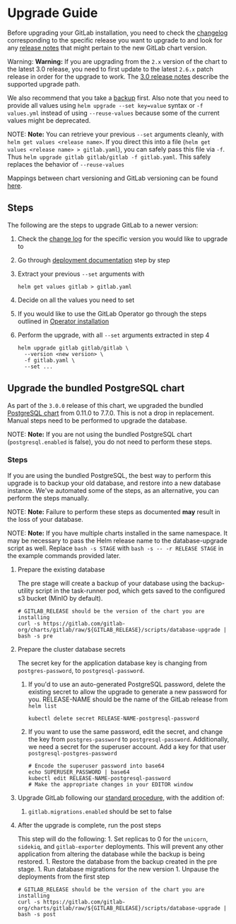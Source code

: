 # Upgrade Guide

Before upgrading your GitLab installation, you need to check the
[changelog](https://gitlab.com/gitlab-org/charts/gitlab/blob/master/CHANGELOG.md)
corresponding to the specific release you want to upgrade to and look for any
[release notes](../releases/index.md) that might pertain to the new GitLab chart
version.

Warning: **Warning:**
If you are upgrading from the `2.x` version of the chart to the latest 3.0 release, you need
to first update to the latest `2.6.x` patch release in order for the upgrade to work.
The [3.0 release notes](../releases/3_0.md) describe the supported upgrade path.

We also recommend that you take a [backup](../backup-restore/index.md) first.
Also note that you need to provide all values using `helm upgrade --set key=value` syntax or `-f values.yml` instead of using `--reuse-values` because some of the current values might be deprecated.

NOTE: **Note:**
You can retrieve your previous `--set` arguments cleanly, with
`helm get values <release name>`. If you direct this into a file
(`helm get values <release name> > gitlab.yaml`), you can safely pass this
file via `-f`. Thus `helm upgrade gitlab gitlab/gitlab -f gitlab.yaml`.
This safely replaces the behavior of `--reuse-values`

Mappings between chart versioning and GitLab versioning can be found [here](../index.md#gitlab-version-mappings).

## Steps

The following are the steps to upgrade GitLab to a newer version:

1. Check the [change log](https://gitlab.com/gitlab-org/charts/gitlab/blob/master/CHANGELOG.md) for the specific version you would like to upgrade to
1. Go through [deployment documentation](./deployment.md) step by step
1. Extract your previous `--set` arguments with

   ```
   helm get values gitlab > gitlab.yaml
   ```

1. Decide on all the values you need to set
1. If you would like to use the GitLab Operator go through the steps outlined in [Operator installation](./operator.md)
1. Perform the upgrade, with all `--set` arguments extracted in step 4

   ```
   helm upgrade gitlab gitlab/gitlab \
     --version <new version> \
     -f gitlab.yaml \
     --set ...
   ```

## Upgrade the bundled PostgreSQL chart

As part of the `3.0.0` release of this chart, we upgraded the bundled [PostgreSQL chart](https://github.com/helm/charts/tree/master/stable/postgresql) from 0.11.0 to 7.7.0. This is not a drop in replacement. Manual steps need to be performed to upgrade the database.

NOTE: **Note:** If you are not using the bundled PostgreSQL chart (`postgresql.enabled` is false), you do not need to perform these steps.

### Steps

If you are using the bundled PostgreSQL, the best way to perform this upgrade is to backup your old database, and restore into a new database instance. We've automated some of the steps, as an alternative, you can perform the steps manually.

NOTE: **Note:** Failure to perform these steps as documented **may** result in the loss of your database.

NOTE: **Note:** If you have multiple charts installed in the same namespace. It may be necessary to pass the Helm release name to the database-upgrade script as well. Replace `bash -s STAGE` with `bash -s -- -r RELEASE STAGE` in the example commands provided later.

1. Prepare the existing database

   The pre stage will create a backup of your database using the backup-utility script in the task-runner pod, which gets saved to the configured s3 bucket (MinIO by default).

   ```shell
   # GITLAB_RELEASE should be the version of the chart you are installing
   curl -s https://gitlab.com/gitlab-org/charts/gitlab/raw/${GITLAB_RELEASE}/scripts/database-upgrade | bash -s pre
   ```

1. Prepare the cluster database secrets

   The secret key for the application database key is changing from `postgres-password`, to `postgresql-password`.

   1. If you'd to use an auto-generated PostgreSQL password, delete the existing secret to allow the upgrade to generate a new password for you. RELEASE-NAME should be the name of the GitLab release from `helm list`

      ```shell
      kubectl delete secret RELEASE-NAME-postgresql-password
      ```

   1. If you want to use the same password, edit the secret, and change the key from `postgres-password` to `postgresql-password`. Additionally, we need a secret for the superuser account. Add a key for that user `postgresql-postgres-password`

      ```shell
      # Encode the superuser password into base64
      echo SUPERUSER_PASSWORD | base64
      kubectl edit RELEASE-NAME-postgresql-password
      # Make the appropriate changes in your EDITOR window
      ```

1. Upgrade GitLab following our [standard procedure](#upgrade-guide), with the addition of:

   1. `gitlab.migrations.enabled` should be set to false

1. After the upgrade is complete, run the post steps

   This step will do the following:
       1. Set replicas to 0 for the `unicorn`, `sidekiq`, and `gitlab-exporter` deployments. This will prevent any other application from altering the database while the backup is being restored.
       1. Restore the database from the backup created in the pre stage.
       1. Run database migrations for the new version
       1. Unpause the deployments from the first step

   ```shell
   # GITLAB_RELEASE should be the version of the chart you are installing
   curl -s https://gitlab.com/gitlab-org/charts/gitlab/raw/${GITLAB_RELEASE}/scripts/database-upgrade | bash -s post
   ```
